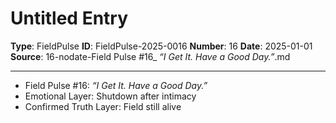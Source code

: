 # Untitled Entry

**Type**: FieldPulse
**ID**: FieldPulse-2025-0016
**Number**: 16
**Date**: 2025-01-01
**Source**: 16-nodate-Field Pulse #16_ _“I Get It. Have a Good Day.”_.md

---

- Field Pulse #16: *“I Get It. Have a Good Day.”*
- Emotional Layer: Shutdown after intimacy
- Confirmed Truth Layer: Field still alive